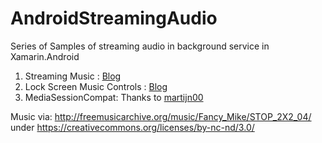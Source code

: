 # AndroidStreamingAudio
Series of Samples of streaming audio in background service in Xamarin.Android

1. Streaming Music : [Blog](https://devblogs.microsoft.com/xamarin/background-audio-streaming-with-xamarin-android/)
2. Lock Screen Music Controls : [Blog](https://devblogs.microsoft.com/xamarin/lock-screen-music-controls-in-xamarin-android/)
3. MediaSessionCompat: Thanks to [martijn00](http://github.com/martijn00)


Music via: http://freemusicarchive.org/music/Fancy_Mike/STOP_2X2_04/ under https://creativecommons.org/licenses/by-nc-nd/3.0/
